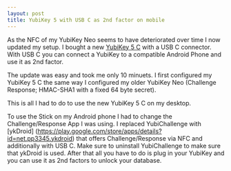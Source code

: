 ```yaml
---
layout: post
title: YubiKey 5 with USB C as 2nd factor on mobile
---
```


As the NFC of my YubiKey Neo seems to have deteriorated over time I now updated my setup. I bought a new [YubiKey 5 C](https://www.yubico.com/product/yubikey-5c/) with a USB C connector. With USB C you can connect a YubiKey to a compatible Android Phone and use it as 2nd factor.

The update was easy and took me only 10 minuets. I first configured my YubiKey 5 C the same way I configured my older YubiKey Neo (Challenge Response; HMAC-SHA1 with a fixed 64 byte secret). 

This is all I had to do to use the new YubiKey 5 C on my desktop. 

To use the Stick on my Android phone I had to change the Challenge/Response App I was using. I replaced YubiChallenge with [ykDroid] (https://play.google.com/store/apps/details?id=net.pp3345.ykdroid) that offers Challenge/Response via NFC and additionally with USB C. Make sure to uninstall YubiChallenge to make sure that ykDroid is used. After that all you have to do is plug in your YubiKey and you can use it as 2nd factors to unlock your database.

